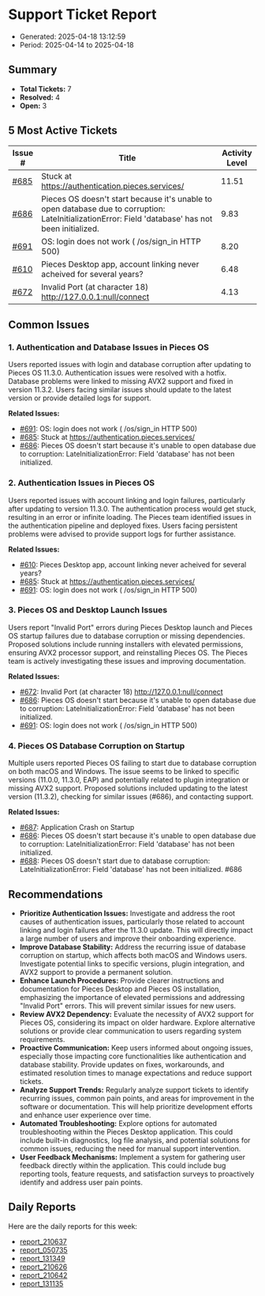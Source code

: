 # Support Ticket Report
- Generated: 2025-04-18 13:12:59
- Period: 2025-04-14 to 2025-04-18

## Summary
- **Total Tickets:** 7
- **Resolved:** 4
- **Open:** 3

## 5 Most Active Tickets
| Issue # | Title | Activity Level |
|---------|-------|----------------|
| [#685](https://github.com/pieces-app/support/issues/685) | Stuck at https://authentication.pieces.services/ | 11.51 |
| [#686](https://github.com/pieces-app/support/issues/686) | Pieces OS doesn't start because it's unable to open database due to corruption: LateInitializationError: Field 'database' has not been initialized. | 9.83 |
| [#691](https://github.com/pieces-app/support/issues/691) | OS: login does not work ( /os/sign_in HTTP 500) | 8.20 |
| [#610](https://github.com/pieces-app/support/issues/610) | Pieces Desktop app, account linking never acheived for several years? | 6.48 |
| [#672](https://github.com/pieces-app/support/issues/672) | Invalid Port (at character 18) http://127.0.0.1:null/connect | 4.13 |

## Common Issues
### 1. Authentication and Database Issues in Pieces OS
Users reported issues with login and database corruption after updating to Pieces OS 11.3.0. Authentication issues were resolved with a hotfix. Database problems were linked to missing AVX2 support and fixed in version 11.3.2. Users facing similar issues should update to the latest version or provide detailed logs for support.

**Related Issues:**
- [#691](https://github.com/pieces-app/support/issues/691): OS: login does not work ( /os/sign_in HTTP 500)
- [#685](https://github.com/pieces-app/support/issues/685): Stuck at https://authentication.pieces.services/
- [#686](https://github.com/pieces-app/support/issues/686): Pieces OS doesn't start because it's unable to open database due to corruption: LateInitializationError: Field 'database' has not been initialized.

### 2. Authentication Issues in Pieces OS
Users reported issues with account linking and login failures, particularly after updating to version 11.3.0. The authentication process would get stuck, resulting in an error or infinite loading. The Pieces team identified issues in the authentication pipeline and deployed fixes. Users facing persistent problems were advised to provide support logs for further assistance.

**Related Issues:**
- [#610](https://github.com/pieces-app/support/issues/610): Pieces Desktop app, account linking never acheived for several years?
- [#685](https://github.com/pieces-app/support/issues/685): Stuck at https://authentication.pieces.services/
- [#691](https://github.com/pieces-app/support/issues/691): OS: login does not work ( /os/sign_in HTTP 500)

### 3. Pieces OS and Desktop Launch Issues
Users report "Invalid Port" errors during Pieces Desktop launch and Pieces OS startup failures due to database corruption or missing dependencies. Proposed solutions include running installers with elevated permissions, ensuring AVX2 processor support, and reinstalling Pieces OS. The Pieces team is actively investigating these issues and improving documentation.

**Related Issues:**
- [#672](https://github.com/pieces-app/support/issues/672): Invalid Port (at character 18) http://127.0.0.1:null/connect
- [#686](https://github.com/pieces-app/support/issues/686): Pieces OS doesn't start because it's unable to open database due to corruption: LateInitializationError: Field 'database' has not been initialized.
- [#691](https://github.com/pieces-app/support/issues/691): OS: login does not work ( /os/sign_in HTTP 500)

### 4. Pieces OS Database Corruption on Startup
Multiple users reported Pieces OS failing to start due to database corruption on both macOS and Windows. The issue seems to be linked to specific versions (11.0.0, 11.3.0, EAP) and potentially related to plugin integration or missing AVX2 support. Proposed solutions included updating to the latest version (11.3.2), checking for similar issues (#686), and contacting support.

**Related Issues:**
- [#687](https://github.com/pieces-app/support/issues/687): Application Crash on Startup
- [#686](https://github.com/pieces-app/support/issues/686): Pieces OS doesn't start because it's unable to open database due to corruption: LateInitializationError: Field 'database' has not been initialized.
- [#688](https://github.com/pieces-app/support/issues/688): Pieces OS doesn't start due to database corruption: LateInitializationError: Field 'database' has not been initialized. #686


## Recommendations
- **Prioritize Authentication Issues:** Investigate and address the root causes of authentication issues, particularly those related to account linking and login failures after the 11.3.0 update. This will directly impact a large number of users and improve their onboarding experience.
- **Improve Database Stability:** Address the recurring issue of database corruption on startup, which affects both macOS and Windows users. Investigate potential links to specific versions, plugin integration, and AVX2 support to provide a permanent solution.
- **Enhance Launch Procedures:** Provide clearer instructions and documentation for Pieces Desktop and Pieces OS installation, emphasizing the importance of elevated permissions and addressing "Invalid Port" errors. This will prevent similar issues for new users.
- **Review AVX2 Dependency:** Evaluate the necessity of AVX2 support for Pieces OS, considering its impact on older hardware. Explore alternative solutions or provide clear communication to users regarding system requirements.
- **Proactive Communication:**  Keep users informed about ongoing issues, especially those impacting core functionalities like authentication and database stability. Provide updates on fixes, workarounds, and estimated resolution times to manage expectations and reduce support tickets.
- **Analyze Support Trends:** Regularly analyze support tickets to identify recurring issues, common pain points, and areas for improvement in the software or documentation. This will help prioritize development efforts and enhance user experience over time.
- **Automated Troubleshooting:** Explore options for automated troubleshooting within the Pieces Desktop application. This could include built-in diagnostics, log file analysis, and potential solutions for common issues, reducing the need for manual support intervention.
- **User Feedback Mechanisms:** Implement a system for gathering user feedback directly within the application. This could include bug reporting tools, feature requests, and satisfaction surveys to proactively identify and address user pain points.

## Daily Reports
Here are the daily reports for this week:

- [report_210637](daily/2025-04-15/report_210637.md)
- [report_050735](daily/2025-04-15/report_050735.md)
- [report_131349](daily/2025-04-15/report_131349.md)
- [report_210626](daily/2025-04-16/report_210626.md)
- [report_210642](daily/2025-04-17/report_210642.md)
- [report_131135](daily/2025-04-18/report_131135.md)
